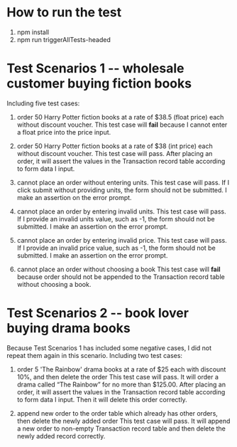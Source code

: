 # How to run the test
1. npm install
2. npm run triggerAllTests-headed

# Test Scenarios 1 -- wholesale customer buying fiction books
Including five test cases:

1. order 50 Harry Potter fiction books at a rate of $38.5 (float price) each without discount voucher.
This test case will **fail** because I cannot enter a float price into the price input.

2. order 50 Harry Potter fiction books at a rate of $38 (int price) each without discount voucher.
This test case will pass. After placing an order, it will assert the values in the Transaction record table according to form data I input.

3. cannot place an order without entering units.
This test case will pass. If I click submit without providing units, the form should not be submitted. I make an assertion on the error prompt.

4. cannot place an order by entering invalid units.
This test case will pass. If I provide an invalid units value, such as -1, the form should not be submitted. I make an assertion on the error prompt.

5. cannot place an order by entering invalid price.
This test case will pass. If I provide an invalid price value, such as -1, the form should not be submitted. I make an assertion on the error prompt.

6. cannot place an order without choosing a book
This test case will **fail** because order should not be appended to the Transaction record table without choosing a book.

# Test Scenarios 2 -- book lover buying drama books
Because Test Scenarios 1 has included some negative cases, I did not repeat them again in this scenario.
Including two test cases:

1. order 5 'The Rainbow' drama books at a rate of $25 each with discount 10%, and then delete the order
This test case will pass. It will order a drama called “The Rainbow” for no more than $125.00. After placing an order, it will assert the values in the Transaction record table according to form data I input. Then it will delete this order correctly.

2. append new order to the order table which already has other orders, then delete the newly added order
This test case will pass. It will append a new order to non-empty Transaction record table and then delete the newly added record correctly.